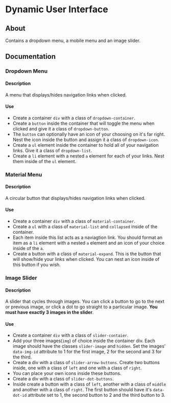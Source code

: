 # Dynamic User Interface

## About

Contains a dropdown menu, a mobile menu and an image slider.

## Documentation

### Dropdown Menu

#### Description

A menu that displays/hides navigation links when clicked.

#### Use

- Create a container `div` with a class of `dropdown-container`.
- Create a `button` inside the container that will toggle the menu when clicked and give it a class of `dropdown-button`.
- The `button` can optionally have an icon of your choosing on it's far right. Nest the icon inside the button and assign it a class of `dropdown-icon`.
- Create a `ul` element inside the container to hold all of your navigation links. Give it a class of `dropdown-list`.
- Create a `li` element with a nested `a` element for each of your links. Nest them inside of the `ul` element.

### Material Menu

#### Description

A circular button that displays/hides navigation links when clicked.

#### Use

- Create a container `div` with a class of `material-container`.
- Create a `ul` with a class of `material-list` and `collapsed` inside of the container.
- Each item inside this list acts as a naviagtion link. You should format an item as a `li` element with a nested `a` element and an icon of your choice inside of the `a`.
- Create a button with a class of `material-expand`. This is the button that will show/hide your links when clicked. You can nest an icon inside of this button if you wish.

### Image Slider

#### Description

A slider that cycles through images. You can click a button to go to the next or previous image, or click a dot to go straight to a particular image. **You must have exactly 3 images in the slider**.

#### Use

- Create a container `div` with a class of `slider-contaier`.
- Add your three images(`img`) of choice inside the container div. Each image should have the classes `slider-image` and `hidden`. Set the images' `data-img-id` attribute to 1 for the first image, 2 for the second and 3 for the third.
- Create a div with a class of `slider-arrow-buttons`. Create two buttons inside, one with a class of `left` and one with a class of `right`.
- You can place your own icons inside these buttons.
- Create a div with a class of `slider-dot-buttons`.
- Inside create a button with a class of `left`, another with a class of `middle` and another with a class of `right`. The first button should have it's `data-dot-id` attribute set to 1, the second button to 2 and the third button to 3.
